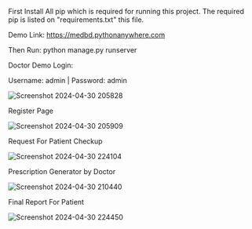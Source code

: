 First Install All pip which is required for running this project. The required pip is listed on "requirements.txt" this file.

Demo Link: https://medbd.pythonanywhere.com

Then Run: 
python manage.py runserver

Doctor Demo Login:

Username: admin | Password: admin

![Screenshot 2024-04-30 205828](https://github.com/abirhasan1299/medical/assets/71751671/50c80bb3-1184-44ab-b9ec-5b2a4da146d5)

Register Page

![Screenshot 2024-04-30 205909](https://github.com/abirhasan1299/medical/assets/71751671/6fad6384-6635-4e10-baa8-891fa5872a8e)

Request For Patient Checkup

![Screenshot 2024-04-30 224104](https://github.com/abirhasan1299/medical/assets/71751671/6b4f980e-f476-461f-bb4b-d8f42f3df991)

Prescription Generator by Doctor

![Screenshot 2024-04-30 210440](https://github.com/abirhasan1299/medical/assets/71751671/5e65f93d-8f52-4312-a418-70d809463d39)

Final Report For Patient

![Screenshot 2024-04-30 224450](https://github.com/abirhasan1299/medical/assets/71751671/5b2b48d6-d345-4e62-8e96-84ce36748251)




